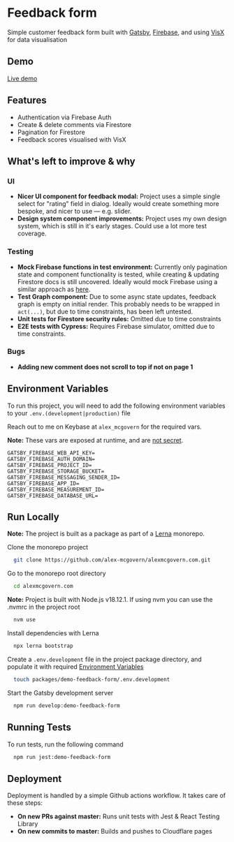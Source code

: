 # Feedback form

Simple customer feedback form built with [Gatsby](https://www.gatsbyjs.com/),
[Firebase](https://firebase.google.com/), and using
[VisX](https://airbnb.io/visx) for data visualisation

## Demo

[Live demo](https://feedback.alexmcgovern.com)

## Features

- Authentication via Firebase Auth
- Create & delete comments via Firestore
- Pagination for Firestore
- Feedback scores visualised with VisX

## What's left to improve & why

### UI

- **Nicer UI component for feedback modal:** Project uses a simple single select
  for "rating" field in dialog. Ideally would create something more bespoke, and
  nicer to use — e.g. slider.
- **Design system component improvements:** Project uses my own design system,
  which is still in it's early stages. Could use a lot more test coverage.

### Testing

- **Mock Firebase functions in test environment:** Currently only pagination
  state and component functionality is tested, while creating & updating
  Firestore docs is still uncovered. Ideally would mock Firebase using a similar
  approach as [here](https://www.npmjs.com/package/firestore-jest-mock).
- **Test Graph component:** Due to some async state updates, feedback graph is
  empty on initial render. This probably needs to be wrapped in `act(...)`, but
  due to time constraints, has been left untested.
- **Unit tests for Firestore security rules:** Omitted due to time constraints
- **E2E tests with Cypress:** Requires Firebase simulator, omitted due to time constraints.

### Bugs

- **Adding new comment does not scroll to top if not on page 1**

## Environment Variables

To run this project, you will need to add the following environment variables to
your `.env.(development|production)` file

Reach out to me on Keybase at `alex_mcgovern` for the required vars.

**Note:** These vars are exposed at runtime, and are
[not secret](https://firebase.google.com/docs/projects/api-keys).

```
GATSBY_FIREBASE_WEB_API_KEY=
GATSBY_FIREBASE_AUTH_DOMAIN=
GATSBY_FIREBASE_PROJECT_ID=
GATSBY_FIREBASE_STORAGE_BUCKET=
GATSBY_FIREBASE_MESSAGING_SENDER_ID=
GATSBY_FIREBASE_APP_ID=
GATSBY_FIREBASE_MEASUREMENT_ID=
GATSBY_FIREBASE_DATABASE_URL=

```

## Run Locally

**Note:** The project is built as a package as part of a
[Lerna](https://lerna.js.org/) monorepo.

Clone the monorepo project

```bash
  git clone https://github.com/alex-mcgovern/alexmcgovern.com.git
```

Go to the monorepo root directory

```bash
  cd alexmcgovern.com
```

**Note:** Project is built with Node.js v18.12.1. If using nvm you can use the .nvmrc in the project root

```bash
  nvm use
```

Install dependencies with Lerna

```bash
  npx lerna bootstrap
```

Create a `.env.development` file in the project package directory, and populate it with required [Environment Variables](#environment-variables)

```bash
  touch packages/demo-feedback-form/.env.development
```

Start the Gatsby development server

```bash
  npm run develop:demo-feedback-form
```

## Running Tests

To run tests, run the following command

```bash
  npm run jest:demo-feedback-form
```

## Deployment

Deployment is handled by a simple Github actions workflow. It takes care of
these steps:

- **On new PRs against master:** Runs unit tests with Jest & React Testing
  Library
- **On new commits to master:** Builds and pushes to Cloudflare pages
